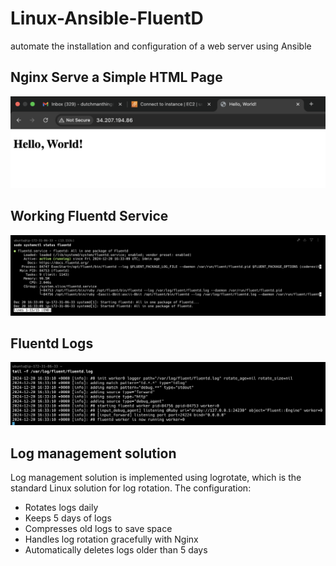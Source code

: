 # Linux-Ansible-FluentD
automate the installation and configuration of a web server using Ansible

## Nginx Serve a Simple HTML Page
![nginx hello world](./images/hello-world.png)

## Working Fluentd Service
![fluentd-service](./images/fluentd-service.png)

## Fluentd Logs
![fluentd-logs](./images/fluentd-logs.png)


## Log management solution

Log management solution is implemented using logrotate, which is the standard Linux solution for log rotation. 
The configuration:
- Rotates logs daily
- Keeps 5 days of logs
- Compresses old logs to save space
- Handles log rotation gracefully with Nginx
- Automatically deletes logs older than 5 days